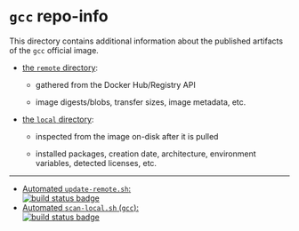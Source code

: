 # `gcc` repo-info

This directory contains additional information about the published artifacts of the `gcc` official image.

-	[the `remote` directory](remote/):

	-	gathered from the Docker Hub/Registry API

	-	image digests/blobs, transfer sizes, image metadata, etc.

-	[the `local` directory](local/):

	-	inspected from the image on-disk after it is pulled

	-	installed packages, creation date, architecture, environment variables, detected licenses, etc.

---

-	[Automated `update-remote.sh`:  
	![build status badge](https://doi-janky.infosiftr.net/job/repo-info/job/remote/badge/icon)](https://doi-janky.infosiftr.net/job/repo-info/job/remote/)
-	[Automated `scan-local.sh` (`gcc`):  
	![build status badge](https://doi-janky.infosiftr.net/job/repo-info/job/local/job/gcc/badge/icon)](https://doi-janky.infosiftr.net/job/repo-info/job/local/job/gcc)
